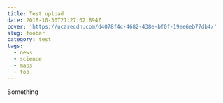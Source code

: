```yaml
---
title: Test upload
date: 2018-10-30T21:27:02.894Z
cover: 'https://ucarecdn.com/d4078f4c-4682-438e-bf0f-19ee6eb77db4/'
slug: foobar
category: test
tags:
  - news
  - science
  - maps
  - foo
---
```

Something

